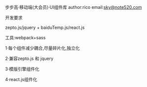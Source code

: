 步步高·移动端(大会员)·UI组件库<bbgMUIC>
author:rico
email:sky@note520.com

开发要求

zepto.js/jquery + baiduTemp.js/react.js

工具:webpack+sass

1·每个组件减少耦合,尽量碎片化,独立化

2·兼容zepto.js 和 jquery

3·模版引擎组件化

4·react.js组件化